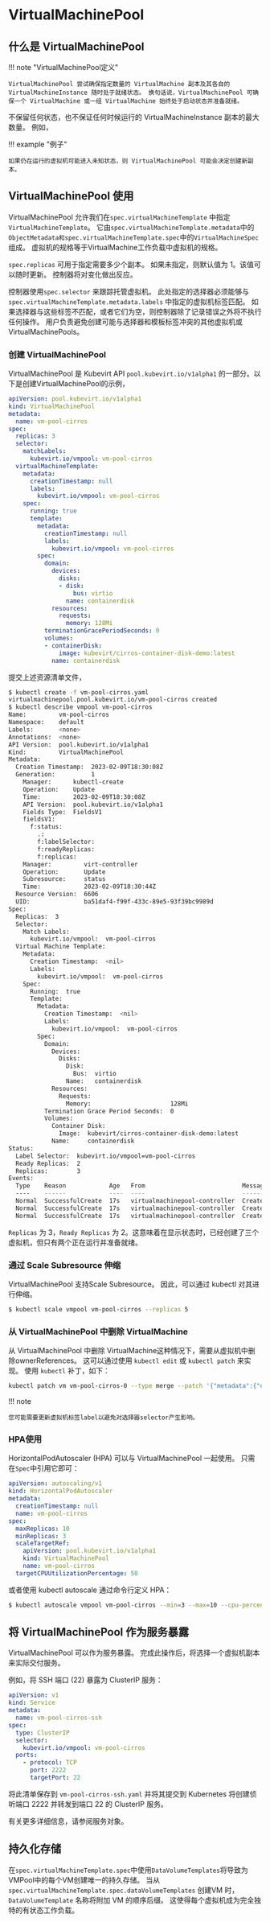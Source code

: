# VirtualMachinePool

## 什么是 VirtualMachinePool

!!! note "VirtualMachinePool定义"

    VirtualMachinePool 尝试确保指定数量的 VirtualMachine 副本及其各自的 VirtualMachineInstance 随时处于就绪状态。 换句话说，VirtualMachinePool 可确保一个 VirtualMachine 或一组 VirtualMachine 始终处于启动状态并准备就绪。

不保留任何状态，也不保证任何时候运行的 VirtualMachineInstance 副本的最大数量。 例如，

!!! example "例子"

    如果仍在运行的虚拟机可能进入未知状态，则 VirtualMachinePool 可能会决定创建新副本。


## VirtualMachinePool 使用

VirtualMachinePool 允许我们在`spec.virtualMachineTemplate` 中指定`VirtualMachineTemplate`。 它由`spec.virtualMachineTemplate.metadata`中的`ObjectMetadata和spec.virtualMachineTemplate.spec`中的`VirtualMachineSpec`组成。 虚拟机的规格等于VirtualMachine工作负载中虚拟机的规格。

`spec.replicas` 可用于指定需要多少个副本。 如果未指定，则默认值为 1。该值可以随时更新。 控制器将对变化做出反应。

控制器使用`spec.selector` 来跟踪托管虚拟机。 此处指定的选择器必须能够与 `spec.virtualMachineTemplate.metadata.labels` 中指定的虚拟机标签匹配。 如果选择器与这些标签不匹配，或者它们为空，则控制器除了记录错误之外将不执行任何操作。 用户负责避免创建可能与选择器和模板标签冲突的其他虚拟机或 VirtualMachinePools。


### 创建 VirtualMachinePool

VirtualMachinePool 是 Kubevirt API `pool.kubevirt.io/v1alpha1` 的一部分。以下是创建VirtualMachinePool的示例，

```yaml linenums="1" title="vm-pool-cirros.yaml"
apiVersion: pool.kubevirt.io/v1alpha1
kind: VirtualMachinePool
metadata:
  name: vm-pool-cirros
spec:
  replicas: 3
  selector:
    matchLabels:
      kubevirt.io/vmpool: vm-pool-cirros
  virtualMachineTemplate:
    metadata:
      creationTimestamp: null
      labels:
        kubevirt.io/vmpool: vm-pool-cirros
    spec:
      running: true
      template:
        metadata:
          creationTimestamp: null
          labels:
            kubevirt.io/vmpool: vm-pool-cirros
        spec:
          domain:
            devices:
              disks:
              - disk:
                  bus: virtio
                name: containerdisk
            resources:
              requests:
                memory: 128Mi
          terminationGracePeriodSeconds: 0
          volumes:
          - containerDisk:
              image: kubevirt/cirros-container-disk-demo:latest
            name: containerdisk
```

提交上述资源清单文件，

```bash linenums="1"
$ kubectl create -f vm-pool-cirros.yaml
virtualmachinepool.pool.kubevirt.io/vm-pool-cirros created
$ kubectl describe vmpool vm-pool-cirros
Name:         vm-pool-cirros
Namespace:    default
Labels:       <none>
Annotations:  <none>
API Version:  pool.kubevirt.io/v1alpha1
Kind:         VirtualMachinePool
Metadata:
  Creation Timestamp:  2023-02-09T18:30:08Z
  Generation:          1
    Manager:      kubectl-create
    Operation:    Update
    Time:         2023-02-09T18:30:08Z
    API Version:  pool.kubevirt.io/v1alpha1
    Fields Type:  FieldsV1
    fieldsV1:
      f:status:
        .:
        f:labelSelector:
        f:readyReplicas:
        f:replicas:
    Manager:         virt-controller
    Operation:       Update
    Subresource:     status
    Time:            2023-02-09T18:30:44Z
  Resource Version:  6606
  UID:               ba51daf4-f99f-433c-89e5-93f39bc9989d
Spec:
  Replicas:  3
  Selector:
    Match Labels:
      kubevirt.io/vmpool:  vm-pool-cirros
  Virtual Machine Template:
    Metadata:
      Creation Timestamp:  <nil>
      Labels:
        kubevirt.io/vmpool:  vm-pool-cirros
    Spec:
      Running:  true
      Template:
        Metadata:
          Creation Timestamp:  <nil>
          Labels:
            kubevirt.io/vmpool:  vm-pool-cirros
        Spec:
          Domain:
            Devices:
              Disks:
                Disk:
                  Bus:  virtio
                Name:   containerdisk
            Resources:
              Requests:
                Memory:                      128Mi
          Termination Grace Period Seconds:  0
          Volumes:
            Container Disk:
              Image:  kubevirt/cirros-container-disk-demo:latest
            Name:     containerdisk
Status:
  Label Selector:  kubevirt.io/vmpool=vm-pool-cirros
  Ready Replicas:  2
  Replicas:        3
Events:
  Type    Reason            Age   From                           Message
  ----    ------            ----  ----                           -------
  Normal  SuccessfulCreate  17s   virtualmachinepool-controller  Created VM default/vm-pool-cirros-0
  Normal  SuccessfulCreate  17s   virtualmachinepool-controller  Created VM default/vm-pool-cirros-2
  Normal  SuccessfulCreate  17s   virtualmachinepool-controller  Created VM default/vm-pool-cirros-1
```

`Replicas` 为 3，`Ready Replicas` 为 2。这意味着在显示状态时，已经创建了三个虚拟机，但只有两个正在运行并准备就绪。

### 通过 Scale Subresource 伸缩

VirtualMachinePool 支持Scale Subresource。 因此，可以通过 kubectl 对其进行伸缩。

```bash linenums="1"
$ kubectl scale vmpool vm-pool-cirros --replicas 5
```

### 从 VirtualMachinePool 中删除 VirtualMachine

从 VirtualMachinePool 中删除 VirtualMachine这种情况下，需要从虚拟机中删除ownerReferences。 这可以通过使用 `kubectl edit` 或 `kubectl patch` 来实现。 使用 `kubectl` 补丁，如下：

```bash linenums="1"
kubectl patch vm vm-pool-cirros-0 --type merge --patch '{"metadata":{"ownerReferences":null}}'
```

!!! note 

    您可能需要更新虚拟机标签label以避免对选择器selector产生影响。


### HPA使用

HorizontalPodAutoscaler (HPA) 可以与 VirtualMachinePool 一起使用。 只需在`Spec`中引用它即可：

```yaml linenums="1"
apiVersion: autoscaling/v1
kind: HorizontalPodAutoscaler
metadata:
  creationTimestamp: null
  name: vm-pool-cirros
spec:
  maxReplicas: 10
  minReplicas: 3
  scaleTargetRef:
    apiVersion: pool.kubevirt.io/v1alpha1
    kind: VirtualMachinePool
    name: vm-pool-cirros
  targetCPUUtilizationPercentage: 50
```

或者使用 kubectl autoscale 通过命令行定义 HPA：

```bash linenums="1"
$ kubectl autoscale vmpool vm-pool-cirros --min=3 --max=10 --cpu-percent=50
```

## 将 VirtualMachinePool 作为服务暴露

VirtualMachinePool 可以作为服务暴露。 完成此操作后，将选择一个虚拟机副本来实际交付服务。

例如，将 SSH 端口 (22) 暴露为 ClusterIP 服务：

```yaml linenums="1" title="vm-pool-cirros-ssh.yaml"
apiVersion: v1
kind: Service
metadata:
  name: vm-pool-cirros-ssh
spec:
  type: ClusterIP
  selector:
    kubevirt.io/vmpool: vm-pool-cirros
  ports:
    - protocol: TCP
      port: 2222
      targetPort: 22
```

将此清单保存到 `vm-pool-cirros-ssh.yaml` 并将其提交到 Kubernetes 将创建侦听端口 2222 并转发到端口 22 的 ClusterIP 服务。

有关更多详细信息，请参阅服务对象。

## 持久化存储

在`spec.virtualMachineTemplate.spec`中使用`DataVolumeTemplates`将导致为VMPool中的每个VM创建唯一的持久存储。 当从`spec.virtualMachineTemplate.spec.dataVolumeTemplates` 创建VM 时，`DataVolumeTemplate` 名称将附加 VM 的顺序后缀。 这使得每个虚拟机成为完全独特的有状态工作负载。


